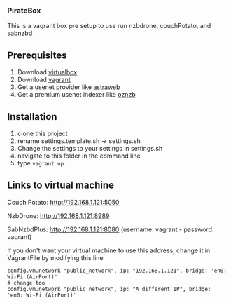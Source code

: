 ### PirateBox
This is a vagrant box pre setup to use run nzbdrone, couchPotato, and sabnzbd

## Prerequisites
1. Download [virtualbox](https://www.virtualbox.org/)
2. Download [vagrant](https://www.vagrantup.com/downloads.html)
3. Get a usenet provider like [astraweb](http://www.astraweb.com/)
4. Get a premium usenet indexer like [oznzb](https://www.oznzb.com/)


## Installation
1. clone this project
2. rename settings.template.sh -> settings.sh
3. Change the settings to your settings in settings.sh
4. navigate to this folder in the command line
5. type `vagrant up`

## Links to virtual machine
Couch Potato: http://192.168.1.121:5050

NzbDrone: http://192.168.1.121:8989

SabNzbdPlus: http://192.168.1.121:8080 (username: vagrant - password: vagrant)


If you don't want your virtual machine to use this address, change it in VagrantFile by modifying this line
```
config.vm.network "public_network", ip: "192.168.1.121", bridge: 'en0: Wi-Fi (AirPort)'
# change too
config.vm.network "public_network", ip: "A different IP", bridge: 'en0: Wi-Fi (AirPort)'
```
